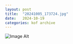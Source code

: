 ```yaml
---
layout:	post
title:	"20241005_173724.jpg"
date:	2024-10-19
categories:	kof archive
---
```


![Image Alt](https://k0f.github.io/assets/20241005_173724.jpg)